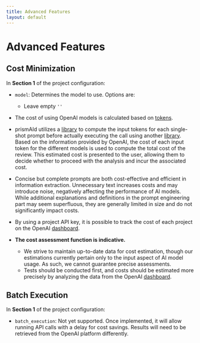 ```yaml
---
title: Advanced Features
layout: default
---
```


# Advanced Features

## Cost Minimization
In **Section 1** of the project configuration:
 - `model`: Determines the model to use. Options are:
    - Leave empty `''`

- The cost of using OpenAI models is calculated based on [tokens](https://help.openai.com/en/articles/4936856-what-are-tokens-and-how-to-count-them).
- prismAId utilizes a [library](https://github.com/pkoukk/tiktoken-go) to compute the input tokens for each single-shot prompt before actually executing the call using another [library](https://github.com/sashabaranov/go-openai). Based on the information provided by OpenAI, the cost of each input token for the different models is used to compute the total cost of the review. This estimated cost is presented to the user, allowing them to decide whether to proceed with the analysis and incur the associated cost.
- Concise but complete prompts are both cost-effective and efficient in information extraction. Unnecessary text increases costs and may introduce noise, negatively affecting the performance of AI models. While additional explanations and definitions in the prompt engineering part may seem superfluous, they are generally limited in size and do not significantly impact costs.
- By using a project API key, it is possible to track the cost of each project on the OpenAI [dashboard](https://platform.openai.com/usage).
- **The cost assessment function is indicative.**
  - We strive to maintain up-to-date data for cost estimation, though our estimations currently pertain only to the input aspect of AI model usage. As such, we cannot guarantee precise assessments.
  - Tests should be conducted first, and costs should be estimated more precisely by analyzing the data from the OpenAI [dashboard](https://platform.openai.com/usage).

## Batch Execution
In **Section 1** of the project configuration:
  - `batch_execution`: Not yet supported. Once implemented, it will allow running API calls with a delay for cost savings. Results will need to be retrieved from the OpenAI platform differently.


